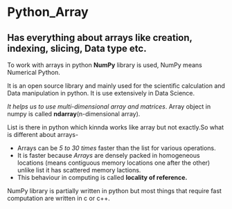 <h1> Python_Array</h1>
<h2>Has everything about arrays like creation, indexing, slicing, Data type etc.</h2>
<p>To work with arrays in python <b>NumPy</b> library is used, NumPy means Numerical Python.<br>
<p>It is an open source library and mainly used for the scientific calculation and Data manipulation in python. It is use extensively in Data Science.</p>
<p><i>It helps us to use multi-dimensional array and matrices</i>. Array object in numpy is called <b>ndarray</b>(n-dimensional array).</p>
<p>List is there in python which kinnda works like array but not exactly.So what is different about arrays-<br></p>
    <ul>
      <li>Arrays can be <i>5 to 30 times</i> faster than the list for various operations.</li>
      <li>It is faster because <i>Arrays</i> are densely packed in homogeneous locations (means contiguous memory locations one after the other) unlike list it has scattered memory lactions.</li> 
      <li>This behaviour in computing is called <b>locality of reference.</b></li>
    </ul>
<p>NumPy library is partially written in python but most things that require fast computation are written in c or c++.</p> 
